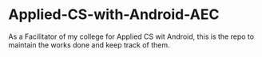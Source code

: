 # Applied-CS-with-Android-AEC
As a Facilitator of my college for Applied CS wit Android, this is the repo to maintain the works done and keep track of them.
